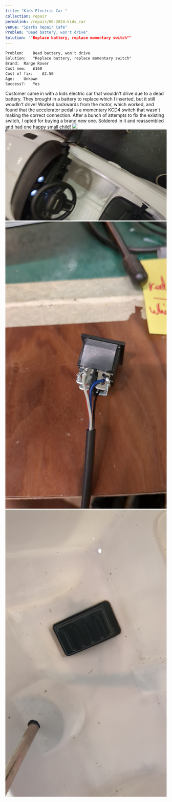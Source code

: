 ```yaml
---
title: "Kids Electric Car "
collection: repair
permalink: /repair/06-2024-kids_car
venue: "Sparks Repair Cafe"
Problem: "Dead battery, won't drive"
Solution: ""Replace battery, replace momentary switch""
---
```

```
Problem:    Dead battery, won't drive 
Solution:   "Replace battery, replace momentary switch" 
Brand:  Range Rover 
Cost new:   £160 
Cost of fix:    £2.50 
Age:    Unkown 
Success?:   Yes 
```
Customer came in with a kids electric car that wouldn&apos;t drive due to a dead battery. They brought in a battery to replace which I inserted, but it still woudln&apos;t drive! Worked backwards from the motor, which worked, and found that the accelerator pedal is a momentary KCD4 switch that wasn&apos;t making the correct connection. After a bunch of attempts to fix the existing switch, I opted for buying a brand new one. Soldered in it and reassembled and had one happy small child!
![](/images/repair_cafe/kids_car/kids_car_1.jpg)
![](/images/repair_cafe/kids_car/kids_car_2.png)
![](/images/repair_cafe/kids_car/kids_car_3.jpg)
![](/images/repair_cafe/kids_car/kids_car_4.jpg)
